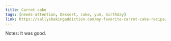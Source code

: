 ```yaml
---
title: Carrot cake
tags: [needs-attention, Dessert, cake, yum, birthday]
link: https://sallysbakingaddiction.com/my-favorite-carrot-cake-recipe/
---
```

Notes: It was good.


